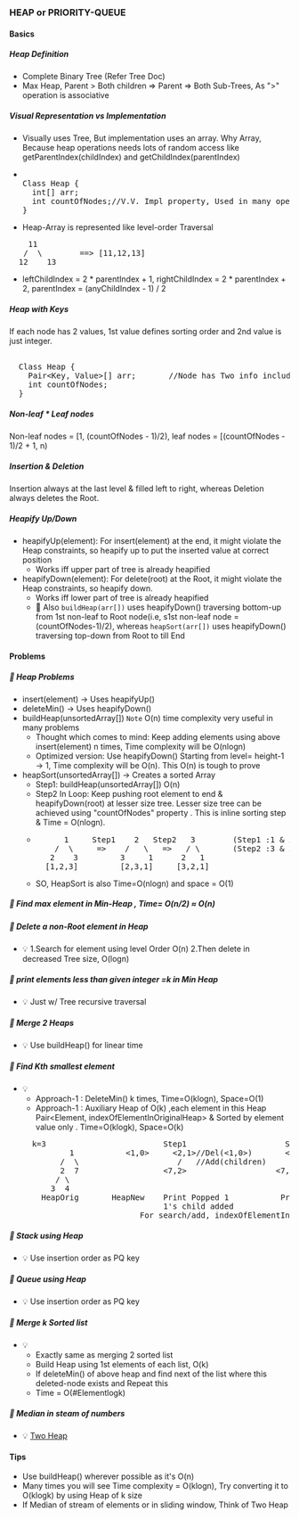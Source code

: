 ### HEAP or PRIORITY-QUEUE

#### Basics
##### Heap Definition
- Complete Binary Tree (Refer Tree Doc)
- Max Heap, Parent > Both children => Parent => Both Sub-Trees, As ">" operation is associative 
##### Visual Representation vs Implementation
- Visually uses Tree, But implementation uses an array. Why Array, Because heap operations needs lots of random access like getParentIndex(childIndex) and getChildIndex(parentIndex) 
- <pre> 
  Class Heap {
    int[] arr;
    int countOfNodes;//V.V. Impl property, Used in many operations
  }
  </pre>
- Heap-Array is represented like level-order Traversal
<pre>
    11    
   /  \        ==> [11,12,13]    
  12    13  
</pre>
- leftChildIndex = 2 * parentIndex + 1, rightChildIndex = 2 * parentIndex + 2, parentIndex = (anyChildIndex - 1) / 2
##### Heap with Keys
If each node has 2 values, 1st value defines sorting order and 2nd value is just integer.
<pre> 
  Class Heap {
    Pair&lt;Key, Value&gt;[] arr;       //Node has Two info including key
    int countOfNodes;
  }
</pre>
##### Non-leaf * Leaf nodes
Non-leaf nodes = [1, (countOfNodes - 1)/2), leaf nodes = [(countOfNodes - 1)/2 + 1, n)
##### Insertion & Deletion
Insertion always at the last level & filled left to right, whereas Deletion always deletes the Root.
##### Heapify Up/Down
- heapifyUp(element): For insert(element) at the end, it might violate the Heap constraints, so heapify up to put the inserted value at correct position
  - Works iff upper part of tree is already heapified
- heapifyDown(element): For delete(root) at the Root, it might violate the Heap constraints, so heapify down.
  - Works iff lower part of tree is already heapified
  - :clown_face: Also `buildHeap(arr[])` uses heapifyDown() traversing bottom-up from 1st non-leaf to Root node(i.e, s1st non-leaf node = (countOfNodes-1)/2), whereas `heapSort(arr[])` uses heapifyDown()  traversing top-down from Root to till End

#### Problems
##### :rocket: Heap Problems
- insert(element) -> Uses heapifyUp()
- deleteMin() -> Uses heapifyDown()
- buildHeap(unsortedArray[]) `Note` O(n) time complexity very useful in many problems
  - Thought which comes to mind: Keep adding elements using above insert(element) n times, Time complexity will be O(nlogn)
  - Optimized version: Use heapifyDown() Starting from level= height-1 -> 1, Time complexity will be O(n). This O(n) is tough to prove
- heapSort(unsortedArray[]) -> Creates a sorted Array
  - Step1: buildHeap(unsortedArray[]) O(n)
  - Step2 In Loop: Keep pushing root element to end & heapifyDown(root) at lesser size tree. Lesser size tree can be achieved using "countOfNodes" property . This is inline sorting step & Time = O(nlogn).
  - <pre>
          1     Step1    2   Step2   3        (Step1 :1 & 3 swapped and heapifyDown(3) on array size =2)
        /  \     =>    /   \   =>   / \       (Step2 :3 & 2 swapped and heapifyDown(2) on array size =1)   
       2    3         3     1      2   1
      [1,2,3]         [2,3,1]     [3,2,1]
    </pre>
  - SO, HeapSort is also Time=O(nlogn) and space = O(1)
##### :rocket: Find max element in Min-Heap , Time= O(n/2) ≈ O(n)
##### :rocket: Delete a non-Root element in Heap
- :bulb: 1.Search for element using level Order O(n) 2.Then delete in decreased Tree size, O(logn)
##### :rocket: print elements less than given integer =k in Min Heap
- :bulb: Just w/ Tree recursive traversal
##### :rocket: Merge 2 Heaps
- :bulb: Use buildHeap() for linear time
##### :rocket: Find Kth smallest element
- :bulb:
  - Approach-1 : DeleteMin() k times, Time=O(klogn), Space=O(1)
  - Approach-1 : Auxiliary Heap of O(k) ,each element in this Heap Pair<Element, indexOfElementInOriginalHeap> & Sorted by element value only . Time=O(klogk), Space=O(k)
  <pre>
    k=3                         Step1                     Step2                     Step3
            1           <1,0>     <2,1>//Del(<1,0>)       <3,3>//Popped <2,0>       <4,4>//Popped <3,3>
          /  \                     /   //Add(children)     / \ /Add(children)        /   //No Child of <4,4> 
          2  7                  <7,2>                   <7,2> <4,4>                 <7,2>
         / \
        3  4
      HeapOrig       HeapNew    Print Popped 1           Print Popped 2              Print Popped 3(Answer)
                                1's child added
                           For search/add, indexOfElementInOriginalHeap is needed 
  </pre>

##### :rocket: Stack using Heap
- :bulb: Use insertion order as PQ key
##### :rocket: Queue using Heap
- :bulb: Use insertion order as PQ key
##### :rocket: Merge k Sorted list
- :bulb: 
  - Exactly same as merging 2 sorted list
  - Build Heap using 1st elements of each list, O(k)
  - If deleteMin() of above heap and find next of the list where this deleted-node exists and Repeat this
  - Time = O(#Elementlogk)
##### :rocket: Median in steam of numbers
- :bulb: [Two Heap](./Leetcode/src/main/java/year2k21/common/pattern/two/heap/Solution295.java)

#### Tips
- Use buildHeap() wherever possible as it's O(n)
- Many times you will see Time complexity = O(klogn), Try converting it to O(klogk) by using Heap of k size
- If Median of stream of elements or in sliding window, Think of Two Heap